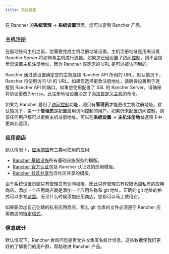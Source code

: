 ```yaml
---
title: 系统设置
---
```


在 Rancher 的**系统管理** -> **系统设置**页面，您可以定制 Rancher 产品。

### 主机注册

在启动任何主机之前，您需要完成主机注册地址设置。主机注册地址是用来设置 Rancher Server 将如何与主机进行连接。如果您已经设置了[访问控制](/docs/rancher1configurations/environments/access-control)，则不会提示您设置主机注册地址，因为 Rancher 假定您的 URL 是可以被访问到的。

Rancher 通过该设置确定您的主机连接 Rancher API 所用的 URL。默认情况下，Rancher 将使用访问 UI 的 URL。如果您选择更改注册地址，请确保设置用于连接到 Rancher API 的端口。如果您使用配置了 SSL 的 Rancher Server，请确保将协议更改为`https`。此注册地址设置决定了[添加自定义主机](/docs/rancher1/infrastructure/hosts/custom/_index)的命令。

如果为 Rancher 启用了[访问控制](/docs/rancher1configurations/environments/access-control/_index)功能，则只有**管理员**才能更改主机注册地址。默认情况下，第一个**管理员**是配置启用访问控制的用户。如果仍未配置访问控制，则该任何用户都可以更新主机注册地址。可以在**系统设置** -> **主机注册地址**选项卡中更新此选项。

### 应用商店

默认情况下，[应用商店](/docs/rancher1/configurations/catalog/_index)有三类可使用的应用:

- [Rancher 基础设施](https://github.com/rancher/infra-catalog)所有基础设施服务的模版。
- [Rancher 官方认证](https://github.com/rancher/rancher-catalog)包括 Rancher 认证过的应用模版。
- [Rancher 社区共享](https://github.com/rancher/community-catalog)包含社区共享的模版。

由于系统设置页面只有[管理员](/docs/rancher1//configurations/environments/accounts/_index#管理员)有访问权限，因此只有管理员有权限添加私有的应用商店。添加一个应用商店就是添加一个应用名称和 git 地址。正确的 git 地址的格式可以参考[这里](https://git-scm.com/docs/git-clone#_git_urls_a_id_urls_a)。无论什么时候添加应用商店，您都可以马上使用它。

如果要添加自己创建的私有应用商店，那么 git 仓库的文件必须遵守 Rancher 应用商店的[特定格式](/docs/rancher1/configurations/catalog/private-catalog/_index)。

### 信息统计

默认情况下，Rancher 会询问您是否允许收集匿名统计信息。这些数据使我们更好的了解我们的用户群，帮助改进 Rancher 产品。
